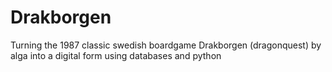 # Drakborgen
 Turning the 1987 classic swedish boardgame Drakborgen (dragonquest) by alga into a digital form using databases and python
